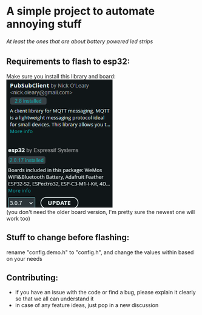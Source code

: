# A simple project to automate annoying stuff
###### At least the ones that are about battery powered led strips
## Requirements to flash to esp32:
Make sure you install this library and board:                                                                                                                                        
<img src="https://raw.githubusercontent.com/PR1NT3R/esp32-based-led-lights/refs/heads/main/docs/libraries%20and%20boards.png" height="" width="" alt="libraries and boards"></img>                                                                                 
(you don't need the older board version, I'm pretty sure the newest one will work too)
## Stuff to change before flashing:
rename "config.demo.h" to "config.h", and change the values within based on your needs
## Contributing:
 * if you have an issue with the code or find a bug, please explain it clearly so that we all can understand it
 * in case of any feature ideas, just pop in a new discussion
